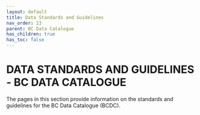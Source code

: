 ```yaml
---
layout: default
title: Data Standards and Guidelines
nav_order: 23
parent: BC Data Catalogue
has_children: true
has_toc: false
---
```


# DATA STANDARDS AND GUIDELINES - BC DATA CATALOGUE

The pages in this section provide information on the standards and guidelines for the BC Data Catalogue (BCDC).
